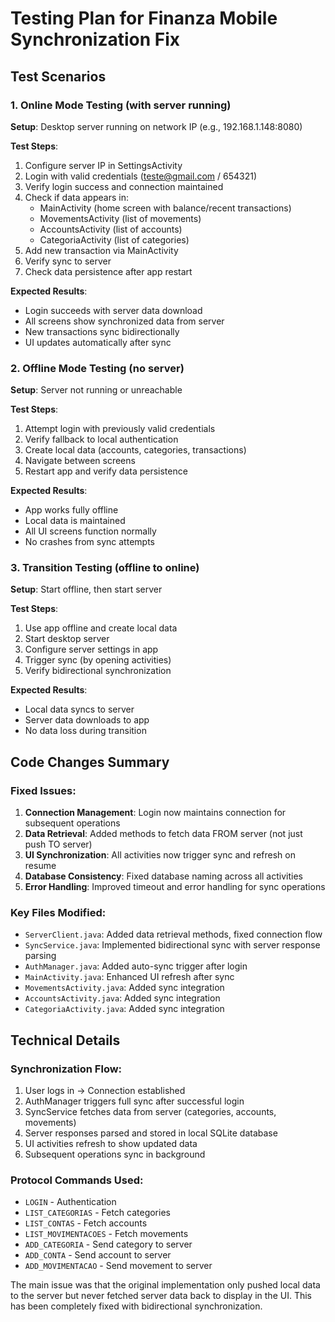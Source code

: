 # Testing Plan for Finanza Mobile Synchronization Fix

## Test Scenarios

### 1. Online Mode Testing (with server running)
**Setup**: Desktop server running on network IP (e.g., 192.168.1.148:8080)

**Test Steps**:
1. Configure server IP in SettingsActivity
2. Login with valid credentials (teste@gmail.com / 654321)
3. Verify login success and connection maintained
4. Check if data appears in:
   - MainActivity (home screen with balance/recent transactions)
   - MovementsActivity (list of movements)
   - AccountsActivity (list of accounts)
   - CategoriaActivity (list of categories)
5. Add new transaction via MainActivity
6. Verify sync to server
7. Check data persistence after app restart

**Expected Results**:
- Login succeeds with server data download
- All screens show synchronized data from server
- New transactions sync bidirectionally
- UI updates automatically after sync

### 2. Offline Mode Testing (no server)
**Setup**: Server not running or unreachable

**Test Steps**:
1. Attempt login with previously valid credentials
2. Verify fallback to local authentication
3. Create local data (accounts, categories, transactions)
4. Navigate between screens
5. Restart app and verify data persistence

**Expected Results**:
- App works fully offline
- Local data is maintained
- All UI screens function normally
- No crashes from sync attempts

### 3. Transition Testing (offline to online)
**Setup**: Start offline, then start server

**Test Steps**:
1. Use app offline and create local data
2. Start desktop server
3. Configure server settings in app
4. Trigger sync (by opening activities)
5. Verify bidirectional synchronization

**Expected Results**:
- Local data syncs to server
- Server data downloads to app
- No data loss during transition

## Code Changes Summary

### Fixed Issues:
1. **Connection Management**: Login now maintains connection for subsequent operations
2. **Data Retrieval**: Added methods to fetch data FROM server (not just push TO server)
3. **UI Synchronization**: All activities now trigger sync and refresh on resume
4. **Database Consistency**: Fixed database naming across all activities
5. **Error Handling**: Improved timeout and error handling for sync operations

### Key Files Modified:
- `ServerClient.java`: Added data retrieval methods, fixed connection flow
- `SyncService.java`: Implemented bidirectional sync with server response parsing
- `AuthManager.java`: Added auto-sync trigger after login
- `MainActivity.java`: Enhanced UI refresh after sync
- `MovementsActivity.java`: Added sync integration
- `AccountsActivity.java`: Added sync integration  
- `CategoriaActivity.java`: Added sync integration

## Technical Details

### Synchronization Flow:
1. User logs in → Connection established
2. AuthManager triggers full sync after successful login
3. SyncService fetches data from server (categories, accounts, movements)
4. Server responses parsed and stored in local SQLite database
5. UI activities refresh to show updated data
6. Subsequent operations sync in background

### Protocol Commands Used:
- `LOGIN` - Authentication
- `LIST_CATEGORIAS` - Fetch categories
- `LIST_CONTAS` - Fetch accounts
- `LIST_MOVIMENTACOES` - Fetch movements
- `ADD_CATEGORIA` - Send category to server
- `ADD_CONTA` - Send account to server
- `ADD_MOVIMENTACAO` - Send movement to server

The main issue was that the original implementation only pushed local data to the server but never fetched server data back to display in the UI. This has been completely fixed with bidirectional synchronization.